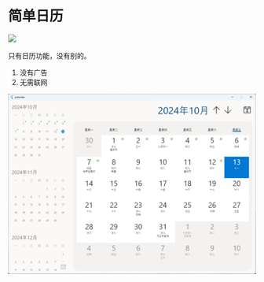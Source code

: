 # 简单日历

<a title="Made with Fluent Design" href="https://github.com/bdlukaa/fluent_ui">
  <img
    src="https://img.shields.io/badge/fluent-design-blue?style=flat-square&color=gray&labelColor=0078D7"
  />
</a>




只有日历功能，没有别的。

1. 没有广告
2. 无需联网


![应用截图](docs/screenshot1.png)
